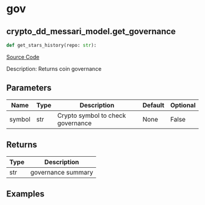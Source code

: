 # gov

## crypto_dd_messari_model.get_governance

```python
def get_stars_history(repo: str):
```
[Source Code](https://github.com/OpenBB-finance/OpenBBTerminal/tree/main/openbb_terminal/decorators.py#L560)

Description: Returns coin governance

## Parameters

| Name | Type | Description | Default | Optional |
| ---- | ---- | ----------- | ------- | -------- |
| symbol | str | Crypto symbol to check governance | None | False |

## Returns

| Type | Description |
| ---- | ----------- |
| str | governance summary |

## Examples

